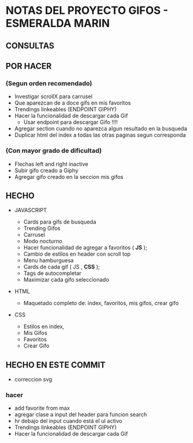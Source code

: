 # NOTAS DEL PROYECTO GIFOS - ESMERALDA MARIN

## CONSULTAS


## POR HACER 
### (Segun orden recomendado)

* Investigar scrollX para carrusel
* Que aparezcan de a doce gifs en mis favoritos
* Trendings linkeables (ENDPOINT GIPHY)
* Hacer la funcionalidad de descargar cada Gif
    * Usar endpoint para descargar Gifo !!!!
* Agregar section cuando no aparezca algun resultado en la busqueda
* Duplicar html del index a todas las otras paginas segun corresponda



### (Con mayor grado de dificultad)

* Flechas left and right inactive
* Subir gifo creado a Giphy
* Agregar gifo creado en la seccion mis gifos

## HECHO

* JAVASCRIPT
    * Cards para gifs de busqueda
    * Trending Gifos
    * Carrusel 
    * Modo nocturno
    * Hacer funcionalidad de agregar a favoritos ( **JS** );
    * Cambio de estilos en header con scroll top
    * Menu hamburguesa
    * Cards de cada gif ( JS , **CSS** );
    * Tags de autocompletar
    * Maximizar cada gifo seleccionado


* HTML
    * Maquetado completo de: index, favoritos, mis gifos, crear gifo

* CSS
    * Estilos en index,
    * Mis Gifos
    * Favoritos
    * Crear Gifo

## HECHO EN ESTE COMMIT ##

* correccion svg

### hacer
* add favorite from max
* agregar clase a input del header para funcion search
* hr debajo del input cuando está el ul activo
* Trendings linkeables (ENDPOINT GIPHY)
* Hacer la funcionalidad de descargar cada Gif





